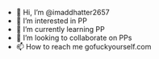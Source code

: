 - 👋 Hi, I’m @imaddhatter2657
- 👀 I’m interested in PP
- 🌱 I’m currently learning PP
- 💞️ I’m looking to collaborate on PPs
- 📫 How to reach me gofuckyourself.com

<!---
imaddhatter2657/imaddhatter2657 is a ✨ special ✨ repository because its `README.md` (this file) appears on your GitHub profile.
You can click the Preview link to take a look at your changes.
--->
